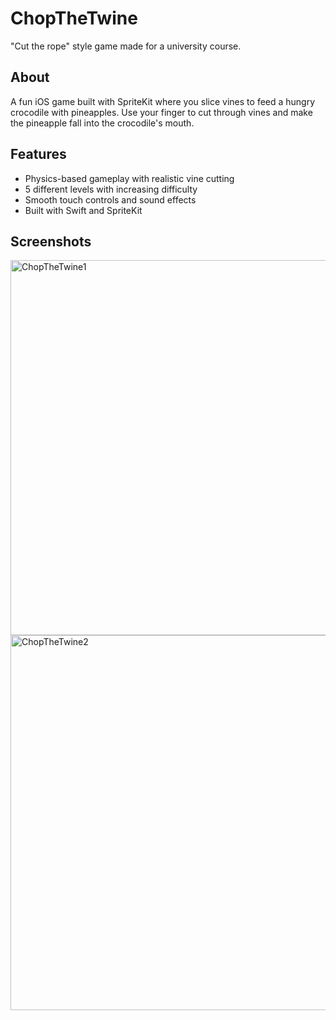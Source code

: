# ChopTheTwine

"Cut the rope" style game made for a university course.

## About

A fun iOS game built with SpriteKit where you slice vines to feed a hungry crocodile with pineapples. Use your finger to cut through vines and make the pineapple fall into the crocodile's mouth.

## Features

- Physics-based gameplay with realistic vine cutting
- 5 different levels with increasing difficulty
- Smooth touch controls and sound effects
- Built with Swift and SpriteKit

## Screenshots

<img height="600" alt="ChopTheTwine1" src="https://github.com/user-attachments/assets/3fd51897-dba6-456b-b726-969c0907922b" />
<img height="600" alt="ChopTheTwine2" src="https://github.com/user-attachments/assets/e42f93ce-14c0-40be-9ab5-b0213475e0cf" />
